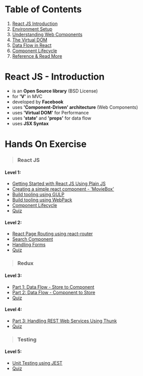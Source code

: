 # Table of Contents

1. [React JS Introduction](#react-js---introduction)
2. [Environment Setup](/environment-setup.md)
3. [Understanding Web Components](/concepts/web-components.md)
4. [The Virtual DOM](/concepts/virtual-dom.md)
5. [Data Flow in React](/concepts/data-flow.md)
6. [Component Lifecycle](/concepts/lifecycle.md)
7. [Reference & Read More](/concepts/reference.md)

# React JS - Introduction

* is an **Open Source library** \(BSD License\)
* for **'V'** in MVC
* developed by **Facebook**
* uses **'Component-Driven' architecture** \(Web Components\)
* uses **'Virtual DOM'** for Performance
* uses **'state'** and **'props'** for data flow
* uses **JSX Syntax**

# Hands On Exercise

> ### React JS

#### Level 1:

* [Getting Started with React JS Using Plain JS](/exercise/lesson-1.md)
* [Creating a simple react component - 'MovieBox'](/exercise/lesson-2.md)
* [Build tooling using GULP](/exercise/lesson-3.md)
* [Build tooling using WebPack](/exercise/lesson-4.md)
* [Component Lifecycle](/exercise/lesson-5.md)
* [Quiz](https://www.classmarker.com/online-test/start/?quiz=eyt587a6720eb100)

#### Level 2:

* [React Page Routing using react-router](lesson-6.md)
* [Search Component](lesson-7.md)
* [Handling Forms](lesson-8.md)
* [Quiz]()

> ### Redux

#### Level 3:

* [Part 1: Data Flow - Store to Component]()
* [Part 2: Data Flow - Component to Store]()
* [Quiz]()

#### Level 4:

* [Part 3: Handling REST Web Services Using Thunk]()
* [Quiz]()

> ### Testing

#### Level 5:

* [Unit Testing using JEST]()
* [Quiz]()



